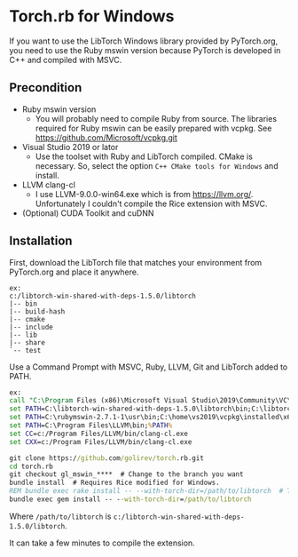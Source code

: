 # Torch.rb for Windows

If you want to use the LibTorch Windows library provided by PyTorch.org, 
you need to use the Ruby mswin version because PyTorch is developed in C++ and compiled with MSVC.

## Precondition

- Ruby mswin version
  - You will probably need to compile Ruby from source.
    The libraries required for Ruby mswin can be easily prepared with vcpkg.
    See https://github.com/Microsoft/vcpkg.git
- Visual Studio 2019 or lator
  - Use the toolset with Ruby and LibTorch compiled.
    CMake is necessary. So, select the option `C++ CMake tools for Windows` and install.
- LLVM clang-cl
  - I use LLVM-9.0.0-win64.exe which is from https://llvm.org/.
    Unfortunately I couldn't compile the Rice extension with MSVC.
- (Optional) CUDA Toolkit and cuDNN

## Installation

First, download the LibTorch file that matches your environment from PyTorch.org and place it anywhere.

```text
ex:
c:/libtorch-win-shared-with-deps-1.5.0/libtorch
|-- bin
|-- build-hash
|-- cmake
|-- include
|-- lib
|-- share
`-- test
```

Use a Command Prompt with MSVC, Ruby, LLVM, Git and LibTorch added to PATH.

```bat
ex:
call "C:\Program Files (x86)\Microsoft Visual Studio\2019\Community\VC\Auxiliary\Build\vcvarsall.bat" x64
set PATH=C:\libtorch-win-shared-with-deps-1.5.0\libtorch\bin;C:\libtorch-win-shared-with-deps-1.5.0\libtorch\lib;%PATH%
set PATH=C:\rubymswin-2.7.1-1\usr\bin;C:\home\vs2019\vcpkg\installed\x64-windows\bin;%PATH%
set PATH=C:\Program Files\LLVM\bin;%PATH%
set CC=c:/Program Files/LLVM/bin/clang-cl.exe
set CXX=c:/Program Files/LLVM/bin/clang-cl.exe
```

```bat
git clone https://github.com/golirev/torch.rb.git
cd torch.rb
git checkout gl_mswin_****  # Change to the branch you want
bundle install  # Requires Rice modified for Windows.
REM bundle exec rake install -- --with-torch-dir=/path/to/libtorch  # This option is not respected at least in mswin for now.
bundle exec gem install -- --with-torch-dir=/path/to/libtorch
```

Where `/path/to/libtorch` is `c:/libtorch-win-shared-with-deps-1.5.0/libtorch`.

It can take a few minutes to compile the extension.

